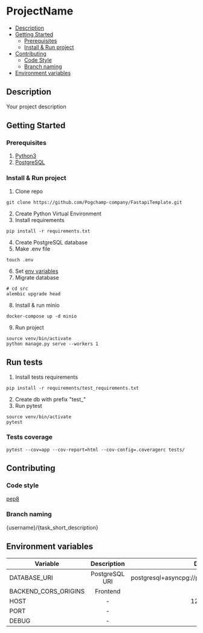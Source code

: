# ProjectName

* [Description](#description)
* [Getting Started](#getting-started)
    * [Prerequisites](#prerequisites)
    * [Install & Run project](#install--run-project)
* [Contributing](#contributing)
    * [Code Style](#code-style)
    * [Branch naming](#branch-naming)
* [Environment variables](#environment-variables)

## Description
Your project description


## Getting Started

### Prerequisites

1. [Python3](https://www.python.org)
2. [PostgreSQL](https://www.postgresql.org)

### Install & Run project

1. Clone repo

```shell
git clone https://github.com/Pogchamp-company/FastapiTemplate.git
```

2. Create Python Virtual Environment
3. Install requirements

```shell
pip install -r requirements.txt
```

4. Create PostgreSQL database
5. Make .env file

```shell
touch .env
```

6. Set [env variables](#environment-variables)
7. Migrate database

```shell
# cd src
alembic upgrade head
```

8. Install & run minio
```shell
docker-compose up -d minio
```

9. Run project

```shell
source venv/bin/activate
python manage.py serve --workers 1
```

## Run tests

1. Install tests requirements
```shell
pip install -r requirements/test_requirements.txt
```

2. Create db with prefix "test_"
3. Run pytest
```shell
source venv/bin/activate
pytest
```

### Tests coverage
```shell
pytest --cov=app --cov-report=html --cov-config=.coveragerc tests/ 
```


## Contributing

### Code style

[pep8](https://www.python.org/dev/peps/pep-0008/)

### Branch naming

{username}/{task_short_description}

## Environment variables

| Variable             |  Description   |                     Default                      |
|----------------------|:--------------:|:------------------------------------------------:|
| DATABASE_URI         | PostgreSQL URI | postgresql+asyncpg://postgres@localhost:5432/fst |
| BACKEND_CORS_ORIGINS |    Frontend    |                        []                        | 
| HOST                 |       -        |                    127.0.0.1                     | 
| PORT                 |       -        |                       8000                       | 
| DEBUG                |       -        |                      False                       | 
